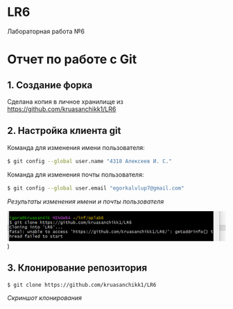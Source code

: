 # LR6
Лабораторная работа №6
# Отчет по работе с Git

## 1. Создание форка
Сделана копия в личное хранилище из https://github.com/kruasanchikk1/LR6

## 2. Настройка клиента git
Команда для изменения имени пользователя:

```bash
$ git config --global user.name "4318 Алексеев И. С."
```
Команда для изменения почты пользователя:

```bash
$ git config --global user.email "egorkalvlup7@gmail.com"
```
*Результаты изменения имени и почты пользователя*  


![Результаты изменения](photo_1.jpg)
)

## 3. Клонирование репозитория

```bash
$ git clone https://github.com/kruasanchikk1/LR6
```
*Скриншот клонирования* 
